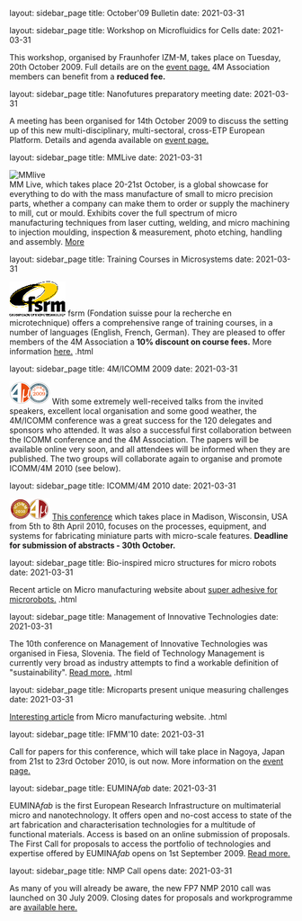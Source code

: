 layout: sidebar_page
title: October'09 Bulletin
date: 2021-03-31

<!--break-->
layout: sidebar_page
title: Workshop on Microfluidics for Cells
date: 2021-03-31

This workshop, organised by Fraunhofer IZM-M, takes place on Tuesday, 20th October 2009. Full details are on the [event page.](/event/Workshop-Microfluidics-cell.html) 4M Association members can benefit from a <b>reduced fee.</b>  

layout: sidebar_page
title: Nanofutures preparatory meeting
date: 2021-03-31

A meeting has been organised for 14th October 2009 to discuss the setting up of this new multi-disciplinary, multi-sectoral, cross-ETP European Platform. Details and agenda available on [event page.](/event/Nanofutures-meetin.html)  

layout: sidebar_page
title: MMLive
date: 2021-03-31

![MMlive]("/assets/images/MM_Mag_thumb.jpg)  
MM Live, which takes place 20-21st October, is a global showcase for everything to do with the mass manufacture of small to micro precision parts, whether a company can make them to order or supply the machinery to mill, cut or mould. Exhibits cover the full spectrum of micro manufacturing techniques from laser cutting, welding, and micro machining to injection moulding, inspection & measurement, photo etching, handling and assembly. [More](http://www.micromanu.com/x/exhibition.html)  

layout: sidebar_page
title: Training Courses in Microsystems
date: 2021-03-31

![FSRM](/images/FSRM_LOGO_web.gif)
fsrm (Fondation suisse pour la recherche en microtechnique) offers a comprehensive range of training courses, in a number of languages (English, French, German). They are pleased to offer members of the 4M Association a <b>10% discount on course fees.</b> More information [here.](/contents/fsrm-training-course.html)  .html
 
layout: sidebar_page
title: 4M/ICOMM 2009
date: 2021-03-31

![4M/ICOMM 2009](/images/conf2008-twin-thumb.png)
With some extremely well-received talks from the invited speakers, excellent local organisation and some good weather, the 4M/ICOMM conference was a great success for the 120 delegates and sponsors who attended. It was also a successful first collaboration between the ICOMM conference and the 4M Association. The papers will be available online very soon, and all attendees will be informed when they are published. The two groups will collaborate again to organise and promote ICOMM/4M 2010 (see below).

layout: sidebar_page
title: ICOMM/4M 2010
date: 2021-03-31

![ICOMM/4M 2010](/images/icomm_thumb_0.jpg) [This conference](http://www.conferencing.uwex.edu/conferences/ICOMM10/) which takes place in Madison, Wisconsin, USA from 5th to 8th April 2010, focuses on the processes, equipment, and systems for fabricating miniature parts with micro-scale features. **Deadline for submission of abstracts - 30th October.**  

layout: sidebar_page
title: Bio-inspired micro structures for micro robots
date: 2021-03-31

Recent article on Micro manufacturing website about [super adhesive for microrobots.](/contents/New-super-adhesive-microrobot.html)  .html

layout: sidebar_page
title: Management of Innovative Technologies
date: 2021-03-31

The 10th conference on Management of Innovative Technologies was organised in Fiesa, Slovenia. The field of Technology Management is currently very broad as industry attempts to find a workable definition of "sustainability". [Read more.](/contents/10th-conference-Management-Innovative-Technologie.html)  .html

layout: sidebar_page
title: Microparts present unique measuring challenges
date: 2021-03-31

[Interesting article](/contents/Microparts-present-unique-measuring-challenge.html) from Micro manufacturing website. .html

layout: sidebar_page
title: IFMM'10
date: 2021-03-31

Call for papers for this conference, which will take place in Nagoya, Japan from 21st to 23rd October 2010, is out now. More information on the [event page.](/event/IFMM1.html)

layout: sidebar_page
title: EUMINA*fab*
date: 2021-03-31

EUMINA*fab* is the first European Research Infrastructure on multimaterial micro and nanotechnology. It offers open and no-cost access to state of the art fabrication and characterisation technologies for a multitude of functional materials. Access is based on an online submission of proposals.
The First Call for proposals to access the portfolio of technologies and expertise offered by EUMINA*fab* opens on 1st September 2009. [Read more.](/contents/EUMINAfab-starts-operatio.html)

layout: sidebar_page
title: NMP Call opens
date: 2021-03-31

As many of you will already be aware, the new FP7 NMP 2010 call was launched on 30 July 2009. Closing dates for proposals and workprogramme are [available here.](/contents/NMP-Call-opened-31st-July-2009.html)